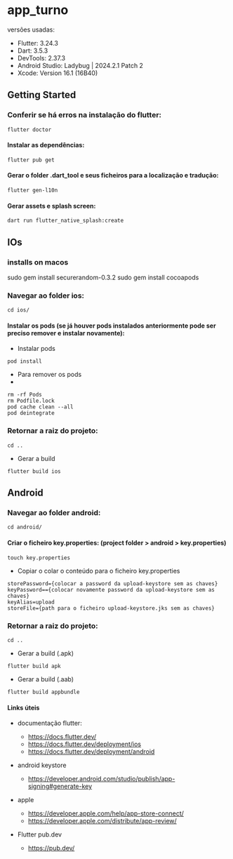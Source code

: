 # app_turno

versões usadas:
- Flutter: 3.24.3
- Dart: 3.5.3
- DevTools: 2.37.3
- Android Studio: Ladybug | 2024.2.1 Patch 2
- Xcode: Version 16.1 (16B40)

## Getting Started

### Conferir se há erros na instalação do flutter:

```console
flutter doctor
```

#### Instalar as dependências:

```console
flutter pub get
```

#### Gerar o folder .dart_tool e seus ficheiros para a localização e tradução:


```console
flutter gen-l10n
```
#### Gerar assets e splash screen:

```console
dart run flutter_native_splash:create
```
## IOs


### installs on macos
sudo gem install securerandom-0.3.2
sudo gem install cocoapods


### Navegar ao folder ios:

```console
cd ios/
```

#### Instalar os pods (se já houver pods instalados anteriormente pode ser preciso remover e instalar novamente):

- Instalar pods 

```console
pod install
```

- Para remover os pods
- 
```console
rm -rf Pods
rm Podfile.lock
pod cache clean --all
pod deintegrate
```

### Retornar a raiz do projeto:

```console
cd ..
```
- Gerar a build
  
```console
flutter build ios
```

## Android

### Navegar ao folder android:

```console
cd android/
```

#### Criar o ficheiro key.properties: (project folder > android > key.properties)

```console
touch key.properties
```

- Copiar o colar o conteúdo para o ficheiro key.properties

```console
storePassword={colocar a password da upload-keystore sem as chaves}
keyPassword=={colocar novamente password da upload-keystore sem as chaves}
keyAlias=upload
storeFile={path para o ficheiro upload-keystore.jks sem as chaves}
```

### Retornar a raiz do projeto:

```console
cd ..
```
- Gerar a build (.apk)
  
```console
flutter build apk
```

- Gerar a build (.aab)
  
```console
flutter build appbundle
```

#### Links úteis

- documentação flutter:
  - <https://docs.flutter.dev/>
  - <https://docs.flutter.dev/deployment/ios>
  - <https://docs.flutter.dev/deployment/android>
  
- android keystore
  - <https://developer.android.com/studio/publish/app-signing#generate-key>
  
- apple
  - <https://developer.apple.com/help/app-store-connect/>
  - <https://developer.apple.com/distribute/app-review/>
  
- Flutter pub.dev
  - <https://pub.dev/>
